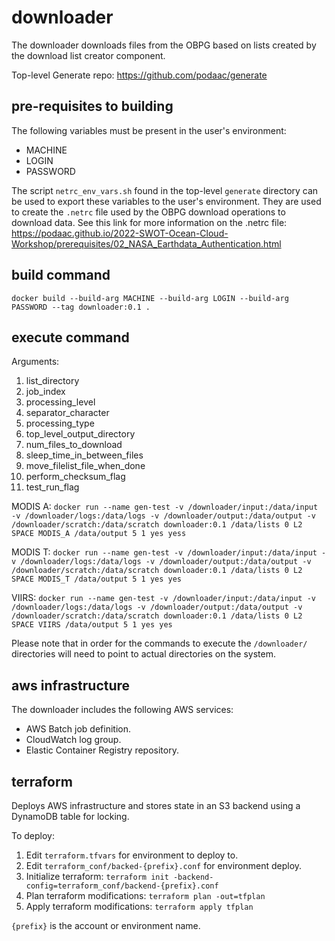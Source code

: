 # downloader

The downloader downloads files from the OBPG based on lists created by the download list creator component.

Top-level Generate repo: https://github.com/podaac/generate

## pre-requisites to building

The following variables must be present in the user's environment:
- MACHINE
- LOGIN
- PASSWORD

The script `netrc_env_vars.sh` found in the top-level `generate` directory can be used to export these variables to the user's environment. They are used to create the `.netrc` file used by the OBPG download operations to download data. See this link for more information on the .netrc file: https://podaac.github.io/2022-SWOT-Ocean-Cloud-Workshop/prerequisites/02_NASA_Earthdata_Authentication.html

## build command

`docker build --build-arg MACHINE --build-arg LOGIN --build-arg PASSWORD --tag downloader:0.1 . `

## execute command

Arguments:
1.	list_directory
2.	job_index
3.	processing_level
4.	separator_character
5.	processing_type
6.	top_level_output_directory
7.	num_files_to_download
8.	sleep_time_in_between_files
9.	move_filelist_file_when_done
10.	perform_checksum_flag
11.	test_run_flag

MODIS A: 
`docker run --name gen-test -v /downloader/input:/data/input -v /downloader/logs:/data/logs -v /downloader/output:/data/output -v /downloader/scratch:/data/scratch downloader:0.1 /data/lists 0 L2 SPACE MODIS_A /data/output 5 1 yes yess`

MODIS T: 
`docker run --name gen-test -v /downloader/input:/data/input -v /downloader/logs:/data/logs -v /downloader/output:/data/output -v /downloader/scratch:/data/scratch downloader:0.1 /data/lists 0 L2 SPACE MODIS_T /data/output 5 1 yes yes`

VIIRS: 
`docker run --name gen-test -v /downloader/input:/data/input -v /downloader/logs:/data/logs -v /downloader/output:/data/output -v /downloader/scratch:/data/scratch downloader:0.1 /data/lists 0 L2 SPACE VIIRS /data/output 5 1 yes yes`

Please note that in order for the commands to execute the `/downloader/` directories will need to point to actual directories on the system.

## aws infrastructure

The downloader includes the following AWS services:
- AWS Batch job definition.
- CloudWatch log group.
- Elastic Container Registry repository.

## terraform 

Deploys AWS infrastructure and stores state in an S3 backend using a DynamoDB table for locking.

To deploy:
1. Edit `terraform.tfvars` for environment to deploy to.
2. Edit `terraform_conf/backed-{prefix}.conf` for environment deploy.
3. Initialize terraform: `terraform init -backend-config=terraform_conf/backend-{prefix}.conf`
4. Plan terraform modifications: `terraform plan -out=tfplan`
5. Apply terraform modifications: `terraform apply tfplan`

`{prefix}` is the account or environment name.